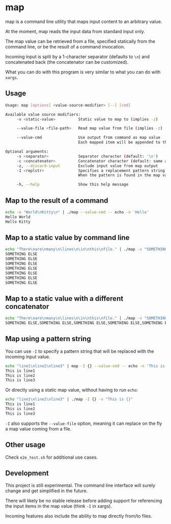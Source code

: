 # map

map is a command line utility that maps input content to an arbitrary value.

At the moment, map reads the input data from standard input only.

The map value can be retrieved from a file, specified statically from the command line, or be the result of a command invocation.

Incoming input is split by a 1-character separator (defaults to `\n`) and concatenated back (the concatenator can be customized).

What you can do with this program is very similar to what you can do with `xargs`.

## Usage

```bash
Usage: map [options] <value-source-modifier> [--] [cmd]

Available value source modifiers:
     -v <static-value>          Static value to map to (implies -z)

     --value-file <file-path>   Read map value from file (implies -z)

     --value-cmd                Use output from command as map value
                                Each mapped item will be appended to the command arguments list, unless -z is specified

Optional arguments:
     -s <separator>             Separator character (default: '\n')
     -c <concatenator>          Concatenator character (default: same as separator)
     -z, --discard-input        Exclude input value from map output
     -I <replstr>               Specifies a replacement pattern string. When used, it overrides -z.
                                When the pattern is found in the map value, it is replaced with the current item from the input.

     -h, --help                 Show this help message
```

## Map to the result of a command

```bash
echo -e "World\nKitty\n" | ./map --value-cmd -- echo -n 'Hello'   
Hello World
Hello Kitty
```

## Map to a static value by command line

```bash
echo "There\nare\nmany\n\lines\n\in\nthis\nfile." | ./map -v "SOMETHING ELSE"
SOMETHING ELSE
SOMETHING ELSE
SOMETHING ELSE
SOMETHING ELSE
SOMETHING ELSE
SOMETHING ELSE
SOMETHING ELSE
```

## Map to a static value with a different concatenator

```bash
echo "There\nare\nmany\n\lines\n\in\nthis\nfile." | ./map -v "SOMETHING ELSE" -c,
SOMETHING ELSE,SOMETHING ELSE,SOMETHING ELSE,SOMETHING ELSE,SOMETHING ELSE,SOMETHING ELSE,SOMETHING ELSE,
```

## Map using a pattern string

You can use `-I` to specify a pattern string that will be replaced with the incoming input value.

```bash
echo "line1\nline2\nline3" | map -I {} --value-cmd -- echo -n 'This is {}'
This is line1
This is line2
This is line3
```

Or directly using a static map value, without having to run `echo`:

```bash
echo "line1\nline2\nline3" | ./map -I {} -v "This is {}"
This is line1
This is line2
This is line3
```

`-I` also supports the `--value-file` option, meaning it can replace on the fly a map value coming from a file.

## Other usage

Check `e2e_test.sh` for additional use cases.

## Development

This project is still experimental. The command line interface will surely change and get simplified in the future.

There will likely be no stable release before adding support for referencing the input items in the map value (think `-I` in xargs).

Incoming features also include the ability to map directly from/to files.
